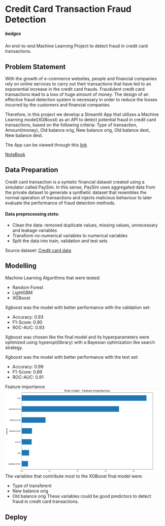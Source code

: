 # Credit Card Transaction Fraud Detection

##### badges

An end-to-end Machine Learning Project to detect fraud in credit card transactions.

## Problem Statement

With the growth of e-commerce websites, people and financial companies rely on online services to carry out their transactions that have led to an exponential increase in the credit card frauds. Fraudulent credit card transactions lead to a loss of huge amount of money. The design of an effective fraud detection system is necessary in order to reduce the losses incurred by the customers and financial companies.

Therefore, in this project we develop a Streamlit App that utilizes a Machine Learning model(XGBoost) as an API to detect potential fraud in credit card transactions, based on the following criteria: Type of transaction, Amount(money), Old balance orig, New balance orig, Old balance dest, New balance dest.

The App can be viewed through this [link]()

[NoteBook]()

## Data Preparation

Credit card transaction is a syntetic financial dataset created using a simulator called PaySim. In this sense, PaySim uses aggregated data from the private dataset to generate a synthetic dataset that resembles the normal operation of transactions and injects malicious behaviour to later evaluate the performance of fraud detection methods.

#### Data preprocessing stets:
 - Clean the data: removed duplicate values, missing values, unnecessary and leakage variables
 - Transform no-numerical variables to numerical variables
 - Split the data into train, validation and test sets

Source dataset: [Credit card data](https://www.kaggle.com/datasets/ealaxi/paysim1)

## Modelling 
Machine Learning Algorithms that were tested:
 - Random Forest 
 - LightGBM
 - XGBoost

Xgboost was the model with better performance with the validation set:
 - Accuracy: 0.93
 - F1-Score: 0.90
 - ROC-AUC: 0.93
 
Xgboost was chosen like the final model and its hyperparameters were optimized using hyperopt(library) with a Bayesian optimization like search strategy.

Xgboost was the model with better performance with the test set:
 - Accuracy: 0.99
 - F1-Score: 0.89
 - ROC-AUC: 0.91
 
 Feature importance
 ![image](https://github.com/Luissalazarsalinas/Fraud-Detection/blob/master/img/Feature_importance.png)
The variables that contribute most to the XGBoost final model were:
 - Type of transferent
 - New balance orig
 - Old balance orig
These variables could be good predictors to detect fraud in credit card transactions.

## Deploy

